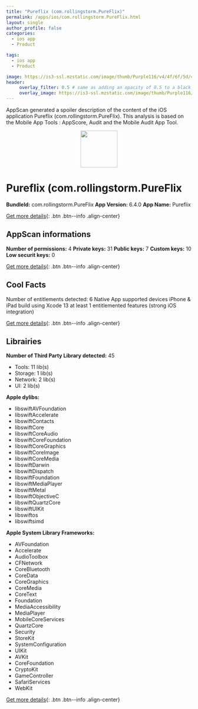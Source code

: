 ```yaml
---
title: "Pureflix (com.rollingstorm.PureFlix)"
permalink: /apps/ios/com.rollingstorm.PureFlix.html
layout: single
author_profile: false
categories: 
  - ios app 
  - Product 

tags: 
  - ios app 
  - Product 

image: https://is3-ssl.mzstatic.com/image/thumb/Purple116/v4/4f/6f/5d/4f6f5d71-50d4-7a00-a718-ddc7fc077680/AppIcon_Pureflix-0-0-1x_U007emarketing-0-0-0-10-0-0-sRGB-0-0-0-GLES2_U002c0-512MB-85-220-0-0.png/512x512bb.jpg
header: 
     overlay_filter: 0.5 # same as adding an opacity of 0.5 to a black background
     overlay_image: https://is3-ssl.mzstatic.com/image/thumb/Purple116/v4/4f/6f/5d/4f6f5d71-50d4-7a00-a718-ddc7fc077680/AppIcon_Pureflix-0-0-1x_U007emarketing-0-0-0-10-0-0-sRGB-0-0-0-GLES2_U002c0-512MB-85-220-0-0.png/512x512bb.jpg
---
```

AppScan generated a spoiler description of the content of the iOS application Pureflix (com.rollingstorm.PureFlix). This analysis is based on the Mobile App Tools : AppScore, Audit and the Mobile Audit App Tool.

  
  
<div style="text-align: center;"><img src="https://is3-ssl.mzstatic.com/image/thumb/Purple116/v4/4f/6f/5d/4f6f5d71-50d4-7a00-a718-ddc7fc077680/AppIcon_Pureflix-0-0-1x_U007emarketing-0-0-0-10-0-0-sRGB-0-0-0-GLES2_U002c0-512MB-85-220-0-0.png/512x512bb.jpg" width="100" height="100"></div>  
  
# Pureflix (com.rollingstorm.PureFlix

**BundleId:** com.rollingstorm.PureFlix
**App Version:** 6.4.0
**App Name:** Pureflix


[Get more details](/pricing.html){: .btn .btn--info .align-center}  
  
## AppScan informations 

**Number of permissions:** 4
**Private keys:** 31
**Public keys:** 7
**Custom keys:** 10
**Low securit keys:** 0
  
[Get more details](/pricing.html){: .btn .btn--info .align-center}

## Cool Facts

Number of entitlements detected: 6
Native App
supported devices iPhone & iPad
build using Xcode 13
at least 1 entitlemented features (strong iOS integration)
  
[Get more details](/pricing.html){: .btn .btn--info .align-center}

## Librairies 
**Number of Third Party Library detected:** 45
- Tools: 11 lib(s)
- Storage: 1 lib(s)
- Network: 2 lib(s)
- UI: 2 lib(s)

**Apple dylibs:**
- libswiftAVFoundation
- libswiftAccelerate
- libswiftContacts
- libswiftCore
- libswiftCoreAudio
- libswiftCoreFoundation
- libswiftCoreGraphics
- libswiftCoreImage
- libswiftCoreMedia
- libswiftDarwin
- libswiftDispatch
- libswiftFoundation
- libswiftMediaPlayer
- libswiftMetal
- libswiftObjectiveC
- libswiftQuartzCore
- libswiftUIKit
- libswiftos
- libswiftsimd


**Apple System Library Frameworks:**
- AVFoundation
- Accelerate
- AudioToolbox
- CFNetwork
- CoreBluetooth
- CoreData
- CoreGraphics
- CoreMedia
- CoreText
- Foundation
- MediaAccessibility
- MediaPlayer
- MobileCoreServices
- QuartzCore
- Security
- StoreKit
- SystemConfiguration
- UIKit
- AVKit
- CoreFoundation
- CryptoKit
- GameController
- SafariServices
- WebKit


  
[Get more details](/pricing.html){: .btn .btn--info .align-center}

